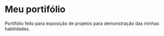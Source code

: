 # Meu portifólio
Portifólio feito para exposição de projetos para demonstração das minhas habilidades.
